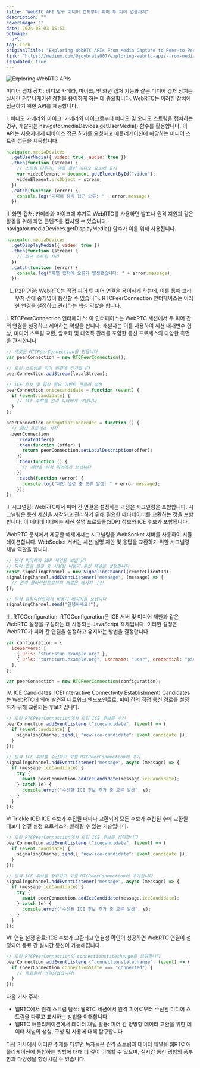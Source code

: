 ```yaml
---
title: "WebRTC API 탐구 미디어 캡처부터 피어 투 피어 연결까지"
description: ""
coverImage: ""
date: 2024-08-03 15:53
ogImage:
  url:
tag: Tech
originalTitle: "Exploring WebRTC APIs From Media Capture to Peer-to-Peer Connectivity"
link: "https://medium.com/@joybrata007/exploring-webrtc-apis-from-media-capture-to-peer-to-peer-connectivity-b63c473acac2"
isUpdated: true
---
```


![Exploring WebRTC APIs](/assets/img/ExploringWebRTCAPIsFromMediaCapturetoPeer-to-PeerConnectivity_0.png)

미디어 캡처 장치: 비디오 카메라, 마이크, 및 화면 캡처 기능과 같은 미디어 캡처 장치는 실시간 커뮤니케이션 경험을 용이하게 하는 데 중요합니다. WebRTC는 이러한 장치에 접근하기 위한 API를 제공합니다.

I. 비디오 카메라와 마이크: 카메라와 마이크로부터 비디오 및 오디오 스트림을 캡처하는 경우, 개발자는 navigator.mediaDevices.getUserMedia() 함수를 활용합니다. 이 API는 사용자에게 디바이스 접근 허가를 요청하고 애플리케이션에 해당하는 미디어 스트림 접근을 제공합니다.

```js
navigator.mediaDevices
  .getUserMedia({ video: true, audio: true })
  .then(function (stream) {
    // 스트림 다루기, 예를 들어 비디오 요소에 표시
    var videoElement = document.getElementById("video");
    videoElement.srcObject = stream;
  })
  .catch(function (error) {
    console.log("미디어 장치 접근 오류: " + error.message);
  });
```

<!-- seedividend - 사각형 -->

<ins class="adsbygoogle"
     style="display:block"
     data-ad-client="ca-pub-4877378276818686"
     data-ad-slot="1898504329"
     data-ad-format="auto"
     data-full-width-responsive="true"></ins>

<script>
     (adsbygoogle = window.adsbygoogle || []).push({});
</script>

II. 화면 캡처: 카메라와 마이크에 추가로 WebRTC를 사용하면 발표나 원격 지원과 같은 활동을 위해 화면 콘텐츠를 캡처할 수 있습니다. navigator.mediaDevices.getDisplayMedia() 함수가 이를 위해 사용됩니다.

```js
navigator.mediaDevices
  .getDisplayMedia({ video: true })
  .then(function (stream) {
    // 화면 스트림 처리
  })
  .catch(function (error) {
    console.log("화면 캡처에 오류가 발생했습니다: " + error.message);
  });
```

1. P2P 연결: WebRTC는 직접 피어 투 피어 연결을 용이하게 하는데, 이를 통해 브라우저 간에 중개없이 통신할 수 있습니다. RTCPeerConnection 인터페이스는 이러한 연결을 설정하고 관리하는 핵심 역할을 합니다.

I. RTCPeerConnection 인터페이스: 이 인터페이스는 WebRTC 세션에서 두 피어 간의 연결을 설정하고 제어하는 역할을 합니다. 개발자는 이를 사용하여 세션 매개변수 협상, 미디어 스트림 교환, 암호화 및 대역폭 관리를 포함한 통신 프로세스의 다양한 측면을 관리합니다.

<!-- seedividend - 사각형 -->

<ins class="adsbygoogle"
     style="display:block"
     data-ad-client="ca-pub-4877378276818686"
     data-ad-slot="1898504329"
     data-ad-format="auto"
     data-full-width-responsive="true"></ins>

<script>
     (adsbygoogle = window.adsbygoogle || []).push({});
</script>

```js
// 새로운 RTCPeerConnection을 만듭니다
var peerConnection = new RTCPeerConnection();

// 로컬 스트림을 피어 연결에 추가합니다
peerConnection.addStream(localStream);

// ICE 후보 및 협상 필요 이벤트 핸들러 설정
peerConnection.onicecandidate = function (event) {
  if (event.candidate) {
    // ICE 후보를 원격 피어에게 보냅니다
  }
};

peerConnection.onnegotiationneeded = function () {
  // 협상 프로세스 시작
  peerConnection
    .createOffer()
    .then(function (offer) {
      return peerConnection.setLocalDescription(offer);
    })
    .then(function () {
      // 제안을 원격 피어에게 보냅니다
    })
    .catch(function (error) {
      console.log("제안 생성 중 오류 발생: " + error.message);
    });
};
```

II. 시그널링: WebRTC에서 피어 간 연결을 설정하는 과정은 시그널링을 포함합니다. 시그널링은 통신 세션을 시작하고 관리하기 위해 필요한 메타데이터를 교환하는 것을 포함합니다. 이 메타데이터에는 세션 설명 프로토콜(SDP) 정보와 ICE 후보가 포함됩니다.

WebRTC 문서에서 제공한 예제에서는 시그널링을 WebSocket 서버를 사용하여 시뮬레이션합니다. WebSocket 서버는 세션 설명 제안 및 응답을 교환하기 위한 시그널링 채널 역할을 합니다.

```js
// 원격 피어에게 SDP 제안을 보냅니다
// 피어 연결 설정 중 사용될 비동기 통신 채널을 설정합니다
const signalingChannel = new SignalingChannel(remoteClientId);
signalingChannel.addEventListener("message", (message) => {
  // 원격 클라이언트로부터 새로운 메시지 수신
});

// 원격 클라이언트에게 비동기 메시지를 보냅니다
signalingChannel.send("안녕하세요!");
```

<!-- seedividend - 사각형 -->

<ins class="adsbygoogle"
     style="display:block"
     data-ad-client="ca-pub-4877378276818686"
     data-ad-slot="1898504329"
     data-ad-format="auto"
     data-full-width-responsive="true"></ins>

<script>
     (adsbygoogle = window.adsbygoogle || []).push({});
</script>

III. RTCConfiguration: RTCConfiguration은 ICE 서버 및 미디어 제한과 같은 WebRTC 설정을 구성하는 데 사용되는 JavaScript 객체입니다. 이러한 설정은 WebRTC가 피어 간 연결을 설정하고 유지하는 방법을 결정합니다.

```js
var configuration = {
  iceServers: [
    { urls: "stun:stun.example.org" },
    { urls: "turn:turn.example.org", username: "user", credential: "password" },
  ],
};

var peerConnection = new RTCPeerConnection(configuration);
```

IV. ICE Candidates: ICE(Interactive Connectivity Establishment) Candidates는 WebRTC에 의해 발견된 네트워크 엔드포인트로, 피어 간의 직접 통신 경로를 설정하기 위해 교환되는 후보자입니다.

```js
// 로컬 RTCPeerConnection에서 로컬 ICE 후보를 수신
peerConnection.addEventListener("icecandidate", (event) => {
  if (event.candidate) {
    signalingChannel.send({ "new-ice-candidate": event.candidate });
  }
});

// 원격 ICE 후보를 수신하고 로컬 RTCPeerConnection에 추가
signalingChannel.addEventListener("message", async (message) => {
  if (message.iceCandidate) {
    try {
      await peerConnection.addIceCandidate(message.iceCandidate);
    } catch (e) {
      console.error("수신한 ICE 후보 추가 중 오류 발생", e);
    }
  }
});
```

<!-- seedividend - 사각형 -->

<ins class="adsbygoogle"
     style="display:block"
     data-ad-client="ca-pub-4877378276818686"
     data-ad-slot="1898504329"
     data-ad-format="auto"
     data-full-width-responsive="true"></ins>

<script>
     (adsbygoogle = window.adsbygoogle || []).push({});
</script>

V: Trickle ICE: ICE 후보가 수집될 때마다 교환되어 모든 후보가 수집된 후에 교환될 때보다 연결 설정 프로세스가 빨라질 수 있는 기술입니다.

```js
// 로컬 RTCPeerConnection에서 로컬 ICE 후보를 청취합니다
peerConnection.addEventListener("icecandidate", (event) => {
  if (event.candidate) {
    signalingChannel.send({ "new-ice-candidate": event.candidate });
  }
});

// 원격 ICE 후보를 청취하고 로컬 RTCPeerConnection에 추가합니다
signalingChannel.addEventListener("message", async (message) => {
  if (message.iceCandidate) {
    try {
      await peerConnection.addIceCandidate(message.iceCandidate);
    } catch (e) {
      console.error("수신된 ICE 후보 추가 중 오류 발생", e);
    }
  }
});
```

VI: 연결 설정 완료: ICE 후보가 교환되고 연결성 확인이 성공하면 WebRTC 연결이 설정되어 동료 간 실시간 통신이 가능해집니다.

```js
// 로컬 RTCPeerConnection의 connectionstatechange를 청취합니다
peerConnection.addEventListener("connectionstatechange", (event) => {
  if (peerConnection.connectionState === "connected") {
    // 동료들이 연결되었습니다!
  }
});
```

<!-- seedividend - 사각형 -->

<ins class="adsbygoogle"
     style="display:block"
     data-ad-client="ca-pub-4877378276818686"
     data-ad-slot="1898504329"
     data-ad-format="auto"
     data-full-width-responsive="true"></ins>

<script>
     (adsbygoogle = window.adsbygoogle || []).push({});
</script>

다음 기사 주제:

- 웹RTC에서 원격 스트림 탐색: 웹RTC 세션에서 원격 피어로부터 수신된 미디어 스트림을 다루고 표시하는 방법을 이해합니다.
- 웹RTC 애플리케이션에서 데이터 채널 활용: 피어 간 양방향 데이터 교환을 위한 데이터 채널의 생성, 구성 및 사용에 대해 탐구합니다.

다음 기사에서 이러한 주제를 다루면 독자들은 원격 스트림과 데이터 채널을 웹RTC 애플리케이션에 통합하는 방법에 대해 더 깊이 이해할 수 있으며, 실시간 통신 경험의 풍부함과 다양성을 향상시킬 수 있습니다.
